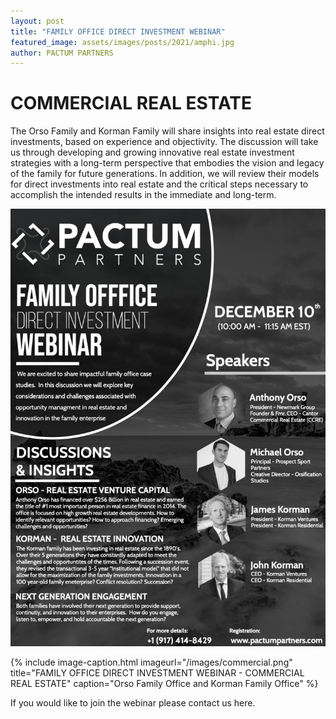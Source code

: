 ```yaml
---
layout: post
title: "FAMILY OFFICE DIRECT INVESTMENT WEBINAR"
featured_image: assets/images/posts/2021/amphi.jpg
author: PACTUM PARTNERS
---
```


# COMMERCIAL REAL ESTATE

The Orso Family and Korman Family will share insights into real estate direct investments, based on experience and objectivity. The discussion will take us through developing and growing innovative real estate investment strategies with a long-term perspective that embodies the vision and  legacy of the family for future generations. In addition, we will review their models for direct investments into real estate and the critical steps necessary to accomplish the intended results in the immediate and long-term.

<div class="alignleft">
	<img src="/assets/images/commercial.png" alt="center" style="width:2000px;">
</div>

{% include image-caption.html imageurl="/images/commercial.png" 
title="FAMILY OFFICE DIRECT INVESTMENT WEBINAR - COMMERCIAL REAL ESTATE" caption="Orso Family Office and Korman Family Office" %}

If you would like to join the webinar please contact us here. 























